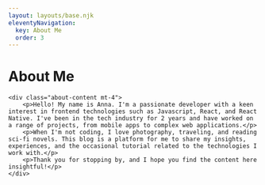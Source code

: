 ```yaml
---
layout: layouts/base.njk
eleventyNavigation:
  key: About Me
  order: 3
---
```


<div class="container">
    <h1 class="title">About Me</h1>

    <div class="about-content mt-4">
        <p>Hello! My name is Anna. I'm a passionate developer with a keen interest in frontend technologies such as Javascript, React, and React Native. I've been in the tech industry for 2 years and have worked on a range of projects, from mobile apps to complex web applications.</p>
        <p>When I'm not coding, I love photography, traveling, and reading sci-fi novels. This blog is a platform for me to share my insights, experiences, and the occasional tutorial related to the technologies I work with.</p>
        <p>Thank you for stopping by, and I hope you find the content here insightful!</p>
    </div>
</div>

